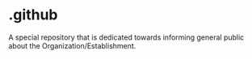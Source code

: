# .github
A special repository that is dedicated towards informing general public about the Organization/Establishment.
